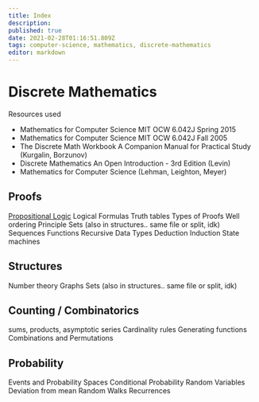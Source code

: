 ```yaml
---
title: Index
description: 
published: true
date: 2021-02-28T01:16:51.809Z
tags: computer-science, mathematics, discrete-mathematics
editor: markdown
---
```


# Discrete Mathematics
Resources used 
* Mathematics for Computer Science MIT OCW 6.042J Spring 2015
* Mathematics for Computer Science MIT OCW 6.042J Fall 2005
* The Discrete Math Workbook  A Companion Manual for Practical Study  (Kurgalin, Borzunov)
* Discrete Mathematics An Open Introduction - 3rd Edition (Levin)
* Mathematics for Computer Science (Lehman, Leighton, Meyer)


## Proofs
[Propositional Logic](/mathematics/discrete-mathematics/propositional-logic)
Logical Formulas
Truth tables
Types of Proofs
Well ordering Principle
Sets (also in structures.. same file or split, idk)
Sequences
Functions
Recursive Data Types
Deduction
Induction
State machines
## Structures
Number theory
Graphs
Sets (also in structures.. same file or split, idk)

## Counting / Combinatorics
sums, products, asymptotic series
Cardinality rules
Generating functions
Combinations and Permutations

## Probability 
Events and Probability Spaces
Conditional Probability
Random Variables
Deviation from mean
Random Walks
Recurrences